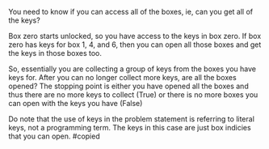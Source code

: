 You need to know if you can access all of the boxes, ie, can you get all of the keys?

Box zero starts unlocked, so you have access to the keys in box zero. If box zero has keys for box 1, 4, and 6, then you can open all those boxes and get the keys in those boxes too.

So, essentially you are collecting a group of keys from the boxes you have keys for. After you can no longer collect more keys, are all the boxes opened? The stopping point is either you have opened all the boxes and thus there are no more keys to collect (True) or there is no more boxes you can open with the keys you have (False)

Do note that the use of keys in the problem statement is referring to literal keys, not a programming term. The keys in this case are just box indicies that you can open.
#copied
